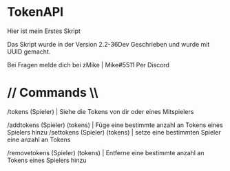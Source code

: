 # TokenAPI
Hier ist mein Erstes Skript

Das Skript wurde in der Version 2.2-36Dev Geschrieben und wurde mit UUID gemacht.

Bei Fragen melde dich bei zMike | Mike#5511 Per Discord


# // Commands \\\ #

/tokens (Spieler) | Siehe die Tokens von dir oder eines Mitspielers

/addtokens (Spieler) (tokens) | Füge eine bestimmte anzahl an Tokens eines Spielers hinzu
/settokens (Spieler) (tokens) | setze eine bestimmten Spieler eine anzahl an Tokens

/removetokens (Spieler) (tokens) | Entferne eine bestimmte anzahl an Tokens eines Spielers hinzu


